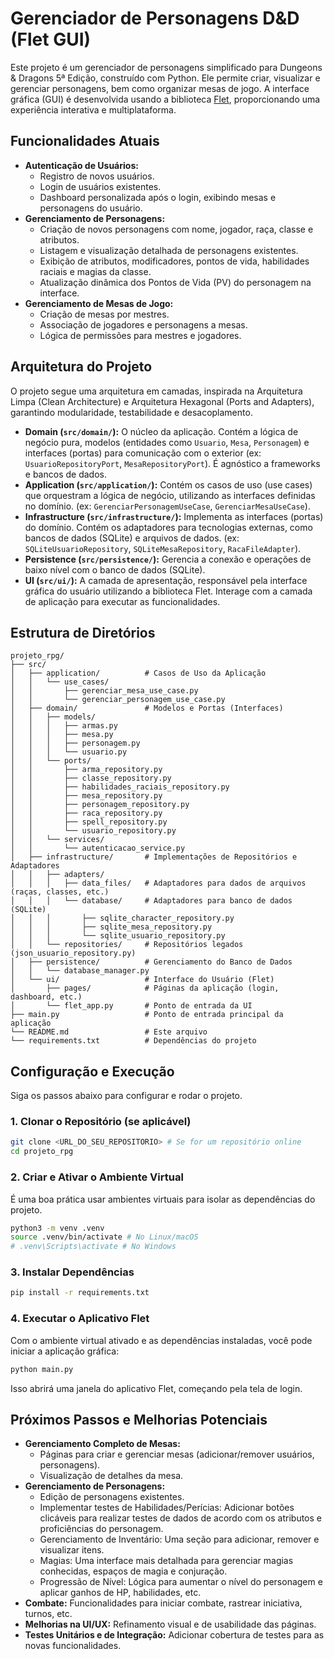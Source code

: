 # Gerenciador de Personagens D&D (Flet GUI)

Este projeto é um gerenciador de personagens simplificado para Dungeons & Dragons 5ª Edição, construído com Python. Ele permite criar, visualizar e gerenciar personagens, bem como organizar mesas de jogo. A interface gráfica (GUI) é desenvolvida usando a biblioteca [Flet](https://flet.dev/), proporcionando uma experiência interativa e multiplataforma.

## Funcionalidades Atuais

*   **Autenticação de Usuários:**
    *   Registro de novos usuários.
    *   Login de usuários existentes.
    *   Dashboard personalizada após o login, exibindo mesas e personagens do usuário.
*   **Gerenciamento de Personagens:**
    *   Criação de novos personagens com nome, jogador, raça, classe e atributos.
    *   Listagem e visualização detalhada de personagens existentes.
    *   Exibição de atributos, modificadores, pontos de vida, habilidades raciais e magias da classe.
    *   Atualização dinâmica dos Pontos de Vida (PV) do personagem na interface.
*   **Gerenciamento de Mesas de Jogo:**
    *   Criação de mesas por mestres.
    *   Associação de jogadores e personagens a mesas.
    *   Lógica de permissões para mestres e jogadores.

## Arquitetura do Projeto

O projeto segue uma arquitetura em camadas, inspirada na Arquitetura Limpa (Clean Architecture) e Arquitetura Hexagonal (Ports and Adapters), garantindo modularidade, testabilidade e desacoplamento.

*   **Domain (`src/domain/`):** O núcleo da aplicação. Contém a lógica de negócio pura, modelos (entidades como `Usuario`, `Mesa`, `Personagem`) e interfaces (portas) para comunicação com o exterior (ex: `UsuarioRepositoryPort`, `MesaRepositoryPort`). É agnóstico a frameworks e bancos de dados.
*   **Application (`src/application/`):** Contém os casos de uso (use cases) que orquestram a lógica de negócio, utilizando as interfaces definidas no domínio. (ex: `GerenciarPersonagemUseCase`, `GerenciarMesaUseCase`).
*   **Infrastructure (`src/infrastructure/`):** Implementa as interfaces (portas) do domínio. Contém os adaptadores para tecnologias externas, como bancos de dados (SQLite) e arquivos de dados. (ex: `SQLiteUsuarioRepository`, `SQLiteMesaRepository`, `RacaFileAdapter`).
*   **Persistence (`src/persistence/`):** Gerencia a conexão e operações de baixo nível com o banco de dados (SQLite).
*   **UI (`src/ui/`):** A camada de apresentação, responsável pela interface gráfica do usuário utilizando a biblioteca Flet. Interage com a camada de aplicação para executar as funcionalidades.

## Estrutura de Diretórios

```
projeto_rpg/
├── src/
│   ├── application/          # Casos de Uso da Aplicação
│   │   └── use_cases/
│   │       ├── gerenciar_mesa_use_case.py
│   │       └── gerenciar_personagem_use_case.py
│   ├── domain/               # Modelos e Portas (Interfaces)
│   │   ├── models/
│   │   │   ├── armas.py
│   │   │   ├── mesa.py
│   │   │   ├── personagem.py
│   │   │   └── usuario.py
│   │   └── ports/
│   │       ├── arma_repository.py
│   │       ├── classe_repository.py
│   │       ├── habilidades_raciais_repository.py
│   │       ├── mesa_repository.py
│   │       ├── personagem_repository.py
│   │       ├── raca_repository.py
│   │       ├── spell_repository.py
│   │       └── usuario_repository.py
│   │   └── services/
│   │       └── autenticacao_service.py
│   ├── infrastructure/       # Implementações de Repositórios e Adaptadores
│   │   ├── adapters/
│   │   │   ├── data_files/   # Adaptadores para dados de arquivos (raças, classes, etc.)
│   │   │   └── database/     # Adaptadores para banco de dados (SQLite)
│   │   │       ├── sqlite_character_repository.py
│   │   │       ├── sqlite_mesa_repository.py
│   │   │       └── sqlite_usuario_repository.py
│   │   └── repositories/     # Repositórios legados (json_usuario_repository.py)
│   ├── persistence/          # Gerenciamento do Banco de Dados
│   │   └── database_manager.py
│   └── ui/                   # Interface do Usuário (Flet)
│       ├── pages/            # Páginas da aplicação (login, dashboard, etc.)
│       └── flet_app.py       # Ponto de entrada da UI
├── main.py                   # Ponto de entrada principal da aplicação
└── README.md                 # Este arquivo
└── requirements.txt          # Dependências do projeto
```

## Configuração e Execução

Siga os passos abaixo para configurar e rodar o projeto.

### 1. Clonar o Repositório (se aplicável)

```bash
git clone <URL_DO_SEU_REPOSITORIO> # Se for um repositório online
cd projeto_rpg
```

### 2. Criar e Ativar o Ambiente Virtual

É uma boa prática usar ambientes virtuais para isolar as dependências do projeto.

```bash
python3 -m venv .venv
source .venv/bin/activate # No Linux/macOS
# .venv\Scripts\activate # No Windows
```

### 3. Instalar Dependências

```bash
pip install -r requirements.txt
```

### 4. Executar o Aplicativo Flet

Com o ambiente virtual ativado e as dependências instaladas, você pode iniciar a aplicação gráfica:

```bash
python main.py
```

Isso abrirá uma janela do aplicativo Flet, começando pela tela de login.

## Próximos Passos e Melhorias Potenciais

*   **Gerenciamento Completo de Mesas:**
    *   Páginas para criar e gerenciar mesas (adicionar/remover usuários, personagens).
    *   Visualização de detalhes da mesa.
*   **Gerenciamento de Personagens:**
    *   Edição de personagens existentes.
    *   Implementar testes de Habilidades/Perícias: Adicionar botões clicáveis para realizar testes de dados de acordo com os atributos e proficiências do personagem.
    *   Gerenciamento de Inventário: Uma seção para adicionar, remover e visualizar itens.
    *   Magias: Uma interface mais detalhada para gerenciar magias conhecidas, espaços de magia e conjuração.
    *   Progressão de Nível: Lógica para aumentar o nível do personagem e aplicar ganhos de HP, habilidades, etc.
*   **Combate:** Funcionalidades para iniciar combate, rastrear iniciativa, turnos, etc.
*   **Melhorias na UI/UX:** Refinamento visual e de usabilidade das páginas.
*   **Testes Unitários e de Integração:** Adicionar cobertura de testes para as novas funcionalidades.
  
  